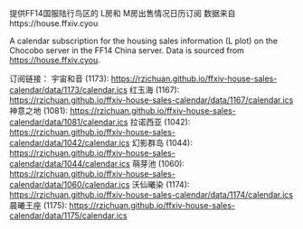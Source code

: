 提供FF14国服陆行鸟区的 L房和 M房出售情况日历订阅 数据来自https://house.ffxiv.cyou

A calendar subscription for the housing sales information (L plot) on the Chocobo server in the FF14 China server. Data is sourced from https://house.ffxiv.cyou.

订阅链接：
宇宙和音 (1173): https://rzichuan.github.io/ffxiv-house-sales-calendar/data/1173/calendar.ics
红玉海 (1167): https://rzichuan.github.io/ffxiv-house-sales-calendar/data/1167/calendar.ics
神意之地 (1081): https://rzichuan.github.io/ffxiv-house-sales-calendar/data/1081/calendar.ics
拉诺西亚 (1042): https://rzichuan.github.io/ffxiv-house-sales-calendar/data/1042/calendar.ics
幻影群岛 (1044): https://rzichuan.github.io/ffxiv-house-sales-calendar/data/1044/calendar.ics
萌芽池 (1060): https://rzichuan.github.io/ffxiv-house-sales-calendar/data/1060/calendar.ics
沃仙曦染 (1174): https://rzichuan.github.io/ffxiv-house-sales-calendar/data/1174/calendar.ics
晨曦王座 (1175): https://rzichuan.github.io/ffxiv-house-sales-calendar/data/1175/calendar.ics
